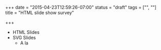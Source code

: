 +++
date = "2015-04-23T12:59:26-07:00"
status = "draft"
tags = ["", ""]
title = "HTML slide show survey"

+++

<!--more-->

* HTML Slides
* SVG Slides
  * A la 
